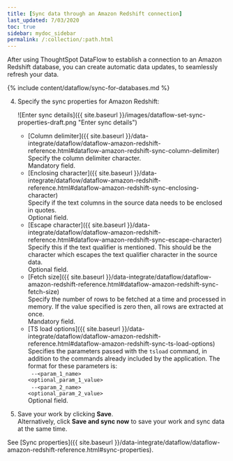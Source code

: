 ```yaml
---
title: [Sync data through an Amazon Redshift connection]
last_updated: 7/03/2020
toc: true
sidebar: mydoc_sidebar
permalink: /:collection/:path.html
---
```

After using ThoughtSpot DataFlow to establish a connection to an Amazon Redshift database, you can create automatic data updates, to seamlessly refresh your data.

{% include content/dataflow/sync-for-databases.md %}

4. Specify the sync properties for Amazon Redshift:

   ![Enter sync details]({{ site.baseurl }}/images/dataflow-set-sync-properties-draft.png "Enter sync details")

   <!--![Enter connection details]({{ site.baseurl }}/images/dataflow-amazon-redshift-.png "Enter connection details")-->

   * [Column delimiter]({{ site.baseurl }}/data-integrate/dataflow/dataflow-amazon-redshift-reference.html#dataflow-amazon-redshift-sync-column-delimiter)<br/>Specify the column delimiter character.<br/>Mandatory field.
   * [Enclosing character]({{ site.baseurl }}/data-integrate/dataflow/dataflow-amazon-redshift-reference.html#dataflow-amazon-redshift-sync-enclosing-character)<br/>Specify if the text columns in the source data needs to be enclosed in quotes.<br/>Optional field.
   * [Escape character]({{ site.baseurl }}/data-integrate/dataflow/dataflow-amazon-redshift-reference.html#dataflow-amazon-redshift-sync-escape-character)<br/>Specify this if the text qualifier is mentioned. This should be the character which escapes the text qualifier character in the source data.<br/>Optional field.
   * [Fetch size]({{ site.baseurl }}/data-integrate/dataflow/dataflow-amazon-redshift-reference.html#dataflow-amazon-redshift-sync-fetch-size)<br/>Specify the number of rows to be fetched at a time and processed in memory. If the value specified is zero then, all rows are extracted at once.<br/>Mandatory field.
   * [TS load options]({{ site.baseurl }}/data-integrate/dataflow/dataflow-amazon-redshift-reference.html#dataflow-amazon-redshift-sync-ts-load-options)<br/>Specifies the parameters passed with the <code>tsload</code> command, in addition to the commands already included by the application. The format for these parameters is:<br/><code> --&lt;param_1_name&gt; &lt;optional_param_1_value&gt;</code><br/><code> --&lt;param_2_name&gt; &lt;optional_param_2_value&gt;</code><br/>Optional field.

5. Save your work by clicking **Save**.<br/>Alternatively, click **Save and sync now** to save your work and sync data at the same time.

See [Sync properties]({{ site.baseurl }}/data-integrate/dataflow/dataflow-amazon-redshift-reference.html#sync-properties).
